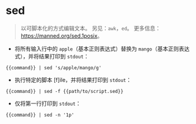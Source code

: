 # sed

> 以可脚本化的方式编辑文本。
> 另见：`awk`，`ed`。
> 更多信息：<https://manned.org/sed.1posix>。

- 将所有输入行中的 `apple`（基本正则表达式）替换为 `mango`（基本正则表达式），并将结果打印到 `stdout`：

`{{command}} | sed 's/apple/mango/g'`

- 执行特定的脚本 [f]ile，并将结果打印到 `stdout`：

`{{command}} | sed -f {{path/to/script.sed}}`

- 仅将第一行打印到 `stdout`：

`{{command}} | sed -n '1p'`
